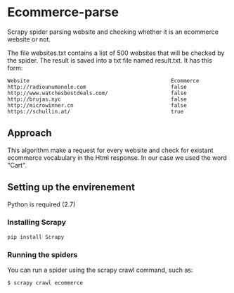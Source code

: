 # Ecommerce-parse
Scrapy spider parsing website and checking whether it is an ecommerce website or not.

The file websites.txt contains a list of 500 websites that will be checked by the spider.
The result is saved into a txt file named result.txt.
It has this form:
```
Website                                             Ecommerce
http://radiounumanele.com                           false
http://www.watchesbestdeals.com/                    false
http://brujas.nyc                                   false
http://microwinner.cn                               false
https://schullin.at/                                true
```
## Approach
This algorithm make a request for every website and check for existant ecommerce vocabulary in the Html response.
In our case we used the word "Cart".

## Setting up the envirenement
Python is required (2.7)
### Installing Scrapy
```
pip install Scrapy
```
### Running the spiders
You can run a spider using the scrapy crawl command, such as:
```
$ scrapy crawl ecommerce
```
